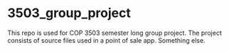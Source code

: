 # 3503_group_project
This repo is used for COP 3503 semester long group project. The project consists of source files used in a point of sale app. Something else.
